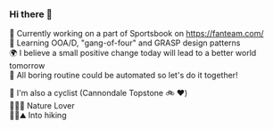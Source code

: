 ### Hi there 👋

🔭 Currently working on a part of Sportsbook on https://fanteam.com/  
🌱 Learning OOA/D, "gang-of-four" and GRASP design patterns  
🌍 I believe a small positive change today will lead to a better world tomorrow  
🤖 All boring routine could be automated so let's do it together!  

🚴 I'm also a cyclist (Cannondale Topstone 🚲 ❤️)  
🌳🌲🌴 Nature Lover  
🥾🎒⛰ Into hiking

<!--
**mandelbroo/mandelbroo** is a ✨ _special_ ✨ repository because its `README.md` (this file) appears on your GitHub profile.

Here are some ideas to get you started:

- 🔭 I’m currently working on ...
- 🌱 I’m currently learning ...
- 👯 I’m looking to collaborate on ...
- 🤔 I’m looking for help with ...
- 💬 Ask me about ...
- 📫 How to reach me: ...
- 😄 Pronouns: ...
- ⚡ Fun fact: ...
-->
